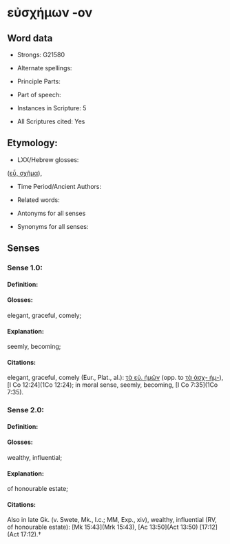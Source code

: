 # εὐσχήμων -ον

<!-- Status: S2=NeedsEdits -->
<!-- Lexica used for edits:   -->

## Word data

* Strongs: G21580

* Alternate spellings:



* Principle Parts: 


* Part of speech: 


* Instances in Scripture: 5

* All Scriptures cited: Yes

## Etymology: 


* LXX/Hebrew glosses: 

([εὖ, σχῆμα]()), 

* Time Period/Ancient Authors: 


* Related words: 

* Antonyms for all senses

* Synonyms for all senses: 


## Senses 


### Sense  1.0: 

#### Definition: 

#### Glosses: 

elegant, graceful, comely; 

#### Explanation: 

seemly, becoming; 

#### Citations: 

elegant, graceful, comely (Eur., Plat., al.): [τὰ εὐ. ἡμῶν]() (opp. to [τὰ ἀσχ- ἡμ-]()),   [I Co 12:24](1Co 12:24); in moral sense, seemly, becoming, [I Co 7:35](1Co 7:35). 

### Sense  2.0: 

#### Definition: 

#### Glosses: 

wealthy, influential; 

#### Explanation: 

 of honourable estate; 

#### Citations: 

Also in late Gk. (v. Swete, Mk., l.c.; MM, Exp., xiv), wealthy, influential (RV, of honourable estate): [Mk 15:43](Mrk 15:43), [Ac 13:50](Act 13:50) [17:12](Act 17:12).†
